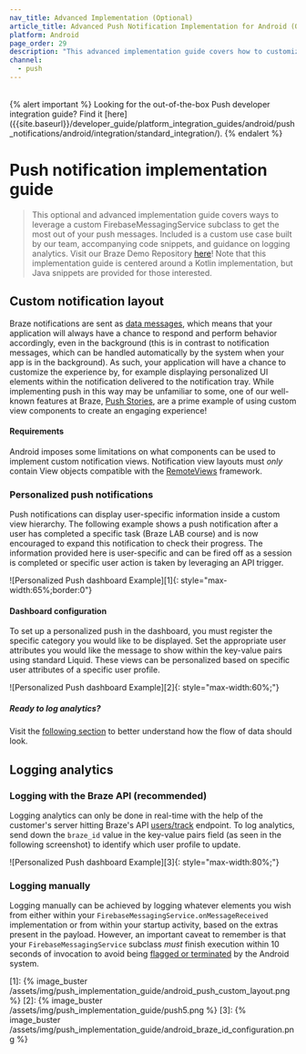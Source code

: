 ```yaml
---
nav_title: Advanced Implementation (Optional)
article_title: Advanced Push Notification Implementation for Android (Optional)
platform: Android
page_order: 29
description: "This advanced implementation guide covers how to customize the layout of push notifications to display user-specific information within your messages. Also included is an example use case built by our team, accompanying code snippets, and guidance on logging analytics."
channel:
  - push
---
```


<br>
{% alert important %}
Looking for the out-of-the-box Push developer integration guide? Find it [here]({{site.baseurl}}/developer_guide/platform_integration_guides/android/push_notifications/android/integration/standard_integration/).
{% endalert %}

# Push notification implementation guide

> This optional and advanced implementation guide covers ways to leverage a custom FirebaseMessagingService subclass to get the most out of your push messages. Included is a custom use case built by our team, accompanying code snippets, and guidance on logging analytics. Visit our Braze Demo Repository [here](https://github.com/braze-inc/braze-growth-shares-android-demo-app)! Note that this implementation guide is centered around a Kotlin implementation, but Java snippets are provided for those interested.

## Custom notification layout

Braze notifications are sent as [data messages](https://firebase.google.com/docs/cloud-messaging/concept-options), which means that your application will always have a chance to respond and perform behavior accordingly, even in the background (this is in contrast to notification messages, which can be handled automatically by the system when your app is in the background). As such, your application will have a chance to customize the experience by, for example displaying personalized UI elements within the notification delivered to the notification tray. While implementing push in this way may be unfamiliar to some, one of our well-known features at Braze, [Push Stories]({{site.baseurl}}/user_guide/message_building_by_channel/push/advanced_push_options/push_stories/), are a prime example of using custom view components to create an engaging experience!

#### Requirements

Android imposes some limitations on what components can be used to implement custom notification views. Notification view layouts must _only_ contain View objects compatible with the [RemoteViews](https://developer.android.com/reference/android/widget/RemoteViews) framework.

### Personalized push notifications

Push notifications can display user-specific information inside a custom view hierarchy. The following example shows a push notification after a user has completed a specific task (Braze LAB course) and is now encouraged to expand this notification to check their progress. The information provided here is user-specific and can be fired off as a session is completed or specific user action is taken by leveraging an API trigger. 

![Personalized Push dashboard Example][1]{: style="max-width:65%;border:0"}

#### Dashboard configuration

To set up a personalized push in the dashboard, you must register the specific category you would like to be displayed. Set the appropriate user attributes you would like the message to show within the key-value pairs using standard Liquid. These views can be personalized based on specific user attributes of a specific user profile.

![Personalized Push dashboard Example][2]{: style="max-width:60%;"}

##### Ready to log analytics?
Visit the [following section](#logging-analytics) to better understand how the flow of data should look.

## Logging analytics

### Logging with the Braze API (recommended)

Logging analytics can only be done in real-time with the help of the customer's server hitting Braze's API [users/track]({{site.baseurl}}/api/endpoints/user_data/post_user_track/) endpoint. To log analytics, send down the `braze_id` value in the key-value pairs field (as seen in the following screenshot) to identify which user profile to update.

![Personalized Push dashboard Example][3]{: style="max-width:80%;"}

### Logging manually 

Logging manually can be achieved by logging whatever elements you wish from either within your `FirebaseMessagingService.onMessageReceived` implementation or from within your startup activity, based on the extras present in the payload. However, an important caveat to remember is that your `FirebaseMessagingService` subclass _must_ finish execution within 10 seconds of invocation to avoid being [flagged or terminated](https://firebase.google.com/docs/cloud-messaging/android/receive) by the Android system. 


[1]: {% image_buster /assets/img/push_implementation_guide/android_push_custom_layout.png %}
[2]: {% image_buster /assets/img/push_implementation_guide/push5.png %}
[3]: {% image_buster /assets/img/push_implementation_guide/android_braze_id_configuration.png %}
